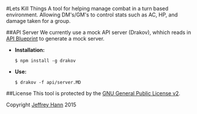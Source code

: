 #Lets Kill Things
A tool for helping manage combat in a turn based environment. Allowing DM's/GM's to control stats such as AC, HP, and damage taken for a group.

##API Server
We currently use a mock API server (Drakov), whhich reads in [API Blueprint](https://apiblueprint.org/) to generate a mock server.

* **Installation:**

    ```
    $ npm install -g drakov
    ```
* **Use:**

    ```
    $ drakov -f api/server.MD
    ```

##License
This tool is protected by the [GNU General Public License v2](http://www.gnu.org/licenses/gpl-2.0.html).

Copyright [Jeffrey Hann](http://jeffreyhann.ca/) 2015
